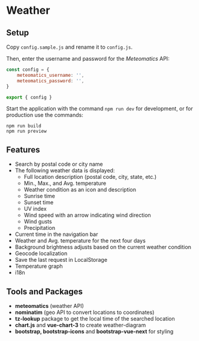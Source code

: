 # Weather

## Setup

Copy `config.sample.js` and rename it to `config.js`.

Then, enter the username and password for the *Meteomatics* API:

```javascript
const config = {
    meteomatics_username: '',
    meteomatics_password: '',
}

export { config }
```

Start the application with the command `npm run dev` for development, or for production use the commands:

```
npm run build
npm run preview
```

## Features

- Search by postal code or city name
- The following weather data is displayed:
    - Full location description (postal code, city, state, etc.)
    - Min., Max., and Avg. temperature
    - Weather condition as an icon and description
    - Sunrise time
    - Sunset time
    - UV index
    - Wind speed with an arrow indicating wind direction
    - Wind gusts
    - Precipitation
- Current time in the navigation bar
- Weather and Avg. temperature for the next four days
- Background brightness adjusts based on the current weather condition
- Geocode localization
- Save the last request in LocalStorage
- Temperature graph
- i18n

## Tools and Packages
- **meteomatics** (weather API)
- **nominatim** (geo API to convert locations to coordinates)
- **tz-lookup** package to get the local time of the searched location
- **chart.js** and **vue-chart-3** to create weather-diagram
- **bootstrap, bootstrap-icons** and **bootstrap-vue-next** for styling